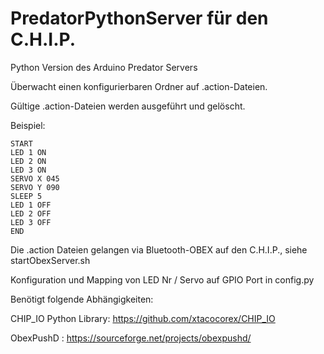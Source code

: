 # PredatorPythonServer für den C.H.I.P.

Python Version des Arduino Predator Servers

Überwacht einen konfigurierbaren Ordner auf .action-Dateien.

Gültige .action-Dateien werden ausgeführt und gelöscht.

Beispiel:
```
START
LED 1 ON
LED 2 ON
LED 3 ON
SERVO X 045
SERVO Y 090
SLEEP 5
LED 1 OFF
LED 2 OFF
LED 3 OFF
END
```

Die .action Dateien gelangen via Bluetooth-OBEX auf den C.H.I.P., siehe startObexServer.sh

Konfiguration und Mapping von LED Nr / Servo auf GPIO Port in config.py

Benötigt folgende Abhängigkeiten:

CHIP_IO Python Library: https://github.com/xtacocorex/CHIP_IO

ObexPushD : https://sourceforge.net/projects/obexpushd/
